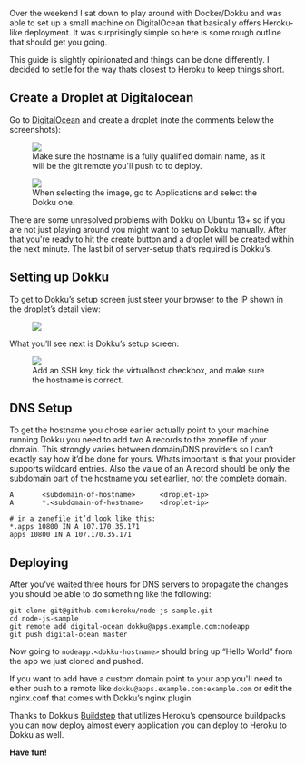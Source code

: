<!--
layout: post
title: Heroku-like Deployment With Dokku And DigitalOcean
-->

Over the weekend I sat down to play around with Docker/Dokku and was able to
set up a small machine on DigitalOcean that basically offers Heroku-like
deployment. It was surprisingly simple so here is some rough outline that should
get you going.

<aside>This guide is slightly opinionated and things can be done differently.
I decided to settle for the way thats closest to Heroku to keep things short.</aside>

## Create a Droplet at Digitalocean

Go to [DigitalOcean](https://www.digitalocean.com/?refcode=fb6eb9b8b286) and
create a droplet (note the comments below the screenshots):

<figure>
<img class='bordered' src='/images/hostname.png'>
<figcaption>Make sure the hostname is a fully qualified domain name, as it will
be the git remote you'll push to to deploy.</figcaption>
</figure>

<figure>
<img class='bordered' src='/images/image.png'>
<figcaption>When selecting the image, go to Applications and select the Dokku
one.</figcaption>
</figure>

There are some unresolved problems with Dokku on Ubuntu 13+ so if you are not
just playing around you might want to setup Dokku manually.  After that you're
ready to hit the create button and a droplet will be created within the next
minute. The last bit of server-setup that’s required is Dokku’s.

## Setting up Dokku

To get to Dokku’s setup screen just steer your browser to the IP shown in the
droplet’s detail view:

<figure>
<img class='bordered' src='/images/droplet-ip.png'>
</figure>

What you’ll see next is Dokku’s setup screen:

<figure>
<img class='bordered' src='/images/dokku-setup.png'>
<figcaption>Add an SSH key, tick the virtualhost checkbox, and make
sure the hostname is correct.</figcaption>
</figure>

## DNS Setup

To get the hostname you chose earlier actually point to your machine running
Dokku you need to add two A records to the zonefile of your domain.
This strongly varies between domain/DNS providers so I can’t exactly say how
it’d be done for yours. Whats important is that your provider supports wildcard
entries. Also the value of an A record should be only the subdomain part of the
hostname you set earlier, not the complete domain.

    A       <subdomain-of-hostname>      <droplet-ip>
    A       *.<subdomain-of-hostname>    <droplet-ip>

    # in a zonefile it’d look like this:
    *.apps 10800 IN A 107.170.35.171
    apps 10800 IN A 107.170.35.171

## Deploying

After you’ve waited three hours for DNS servers to propagate the changes you
should be able to do something like the following:

    git clone git@github.com:heroku/node-js-sample.git
    cd node-js-sample
    git remote add digital-ocean dokku@apps.example.com:nodeapp
    git push digital-ocean master

Now going to `nodeapp.<dokku-hostname>` should bring up “Hello World” from the app
we just cloned and pushed.

If you want to add have a custom domain point to your app you'll need to either
push to a remote like `dokku@apps.example.com:example.com` or edit the
nginx.conf that comes with Dokku’s nginx plugin.

Thanks to Dokku’s [Buildstep](https://github.com/progrium/buildstep) that
utilizes Heroku’s opensource buildpacks you can now deploy almost every application
you can deploy to Heroku to Dokku as well.

**Have fun!**
